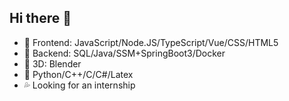 ## Hi there 👋

- 🤔 Frontend: JavaScript/Node.JS/TypeScript/Vue/CSS/HTML5
- 🤔 Backend: SQL/Java/SSM+SpringBoot3/Docker
- 🤔 3D: Blender
- 🤔 Python/C++/C/C#/Latex
- 💦 Looking for an internship

